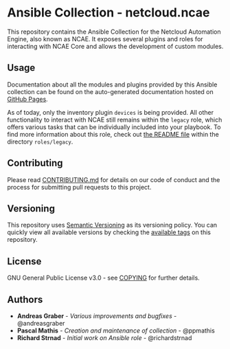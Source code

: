 # Ansible Collection - netcloud.ncae

This repository contains the Ansible Collection for the Netcloud Automation Engine, also known as NCAE. It exposes several plugins and roles for interacting with NCAE Core and allows the development of custom modules.

## Usage
Documentation about all the modules and plugins provided by this Ansible collection can be found on the auto-generated documentation hosted on [GitHub Pages](https://netcloud.github.io/ncae-ansible-collection/collections/netcloud/ncae/index.html).

As of today, only the inventory plugin `devices` is being provided. All other functionality to interact with NCAE still remains within the `legacy` role, which offers various tasks that can be individually included into your playbook. To find more information about this role, check out [the README file](roles/legacy/README.md) within the directory `roles/legacy`.

## Contributing
Please read [CONTRIBUTING.md](CONTRIBUTING.md) for details on our code of conduct and the process for submitting pull requests to this project.

## Versioning
This repository uses [Semantic Versioning](https://semver.org/) as its versioning policy. You can quickly view all available versions by checking the [available tags](https://github.com/netcloud/ncae-ansible-collection/tags) on this repository.

## License
GNU General Public License v3.0 - see [COPYING](COPYING) for further details.

## Authors
- **Andreas Graber** - _Various improvements and bugfixes_ - @andreasgraber
- **Pascal Mathis** - _Creation and maintenance of collection_ - @ppmathis
- **Richard Strnad** - _Initial work on Ansible role_ - @richardstrnad

